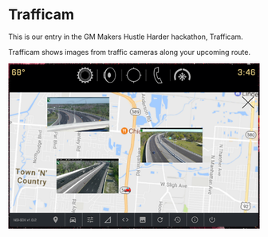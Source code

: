 # Trafficam

This is our entry in the GM Makers Hustle Harder hackathon, Trafficam.

Trafficam shows images from traffic cameras along your upcoming route.

![screenshot](https://github.com/ki4swy/ths_gm_hackathon/raw/master/screenshot.png "Screenshot")

